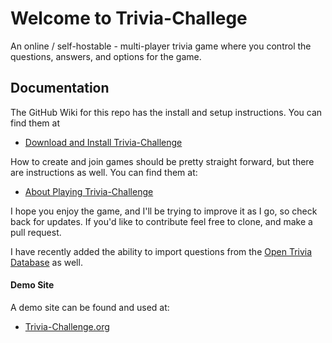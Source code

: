 # Welcome to Trivia-Challege

An online / self-hostable - multi-player trivia game where you control the questions, answers, and options for the game.

## Documentation

The GitHub Wiki for this repo has the install and setup instructions.  You can find them at
- [Download and Install Trivia-Challenge](https://github.com/bmcgonag/trivia-challenge/wiki/Downloading-and-Installing)

How to create and join games should be pretty straight forward, but there are instructions as well. You can find them at:
- [About Playing Trivia-Challenge](https://github.com/bmcgonag/trivia-challenge/wiki/About-Trivia-Challenge)

I hope you enjoy the game, and I'll be trying to improve it as I go, so check back for updates.  If you'd like to contribute feel free to clone, and make a pull request.

I have recently added the ability to import questions from the [Open Trivia Database](https://opentdb.com/) as well.  

#### Demo Site
A demo site can be found and used at:
- [Trivia-Challenge.org](http://trivia-challenge.org:5001)
